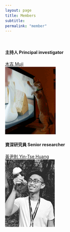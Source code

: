 ```yaml
---
layout: page
title: Members
subtitle:
permalink: "member"
--- 
```


<br>
<div class="container-fluid">
<div class="row">
  <div class="col-sm-4 col-md-4">
    <h4>主持人 Principal investigator</h4>
    <a href="ythuang">木吉 Muji</a><br>
    <img src="/assets/img/people/Muji_TV_crop.gif">
  </div>
  <div class="col-sm-4 col-md-4">
    <h4>資深研究員 Senior researcher</h4>
    <a href="ythuang">黃尹則 Yin-Tse Huang</a><br>
    <img src="/assets/img/people/MeintheField_220px.png">
  </div>
</div>
<br>
